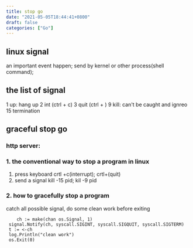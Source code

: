 ```yaml
---
title: stop go 
date: "2021-05-05T18:44:41+0800"
draft: false
categories: ["Go"]
---
```


## linux  signal

an important event happen;
send by kernel or other process(shell command);

## the list of signal

1 up: hang up
2 int (ctrl + c)
3 quit (ctrl + \)
9 kill: can't be caught and ignreo  
15 termination

## graceful stop go



### http server:





### 1. the conventional way to stop a program in linux

1. press keyboard
   crtl +c(interrupt); crtl+\(quit)
2. send a signal
   kill -15 pid; kil -9 pid

### 2. how to gracefully stop a program

catch all possible  signal, do some clean work before exiting

```
    ch := make(chan os.Signal, 1)
 signal.Notify(ch, syscall.SIGINT, syscall.SIGQUIT, syscall.SIGTERM)
 t := <-ch
 log.Println("clean work")
 os.Exit(0)
```

